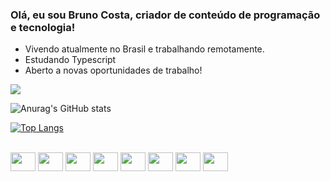 ### Olá, eu sou Bruno Costa, criador de conteúdo de programação e tecnologia!

- Vivendo atualmente no Brasil e trabalhando remotamente.
- Estudando Typescript
- Aberto a novas oportunidades de trabalho!

<div>
</a>
 <a href = "brunocostah19@gmail.com"><img src="https://img.shields.io/badge/Gmail-D14836?style=for-the-badge&logo=gmail&logoColor=white" target="_blank"></a>
<div>
            
![Anurag's GitHub stats](https://github-readme-stats.vercel.app/api?username=BrunoCosta19&show_icons=true&theme=radical)

[![Top Langs](https://github-readme-stats.vercel.app/api/top-langs/?username=BrunoCosta19&layout=pie)](https://github.com/BrunoCosta19/github-readme-stats)

<div style="display: inline_block"><br>
            <img align="center" height="30" width="40" src="https://cdn.jsdelivr.net/gh/devicons/devicon/icons/atom/atom-original.svg" />
            <img align="center" height="30" width="40" src="https://cdn.jsdelivr.net/gh/devicons/devicon/icons/canva/canva-original.svg" />
            <img align="center" height="30" width="40" src="https://cdn.jsdelivr.net/gh/devicons/devicon/icons/github/github-original-wordmark.svg" />
            <img align="center" height="30" width="40" src="https://cdn.jsdelivr.net/gh/devicons/devicon/icons/html5/html5-original-wordmark.svg" />
            <img align="center" height="30" width="40" src="https://cdn.jsdelivr.net/gh/devicons/devicon/icons/javascript/javascript-original.svg" />
            <img align="center" height="30" width="40" src="https://cdn.jsdelivr.net/gh/devicons/devicon/icons/python/python-original-wordmark.svg" />
            <img align="center" height="30" width="40" src="https://cdn.jsdelivr.net/gh/devicons/devicon/icons/typescript/typescript-original.svg" />
            <img align="center" height="30" width="40" src="https://cdn.jsdelivr.net/gh/devicons/devicon/icons/css3/css3-original-wordmark.svg" />
          
          
          
            
          
          
          
          
          



